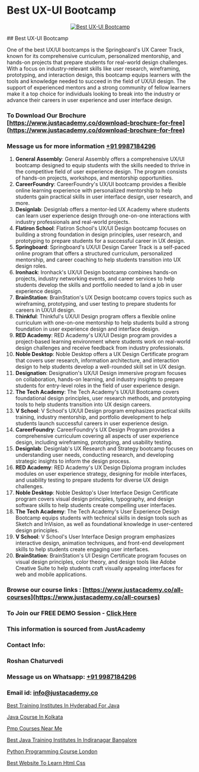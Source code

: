 # Best UX-UI Bootcamp

<p align="center">
  <a href="https://justacademy.co/all-courses">
    <img src="https://i.ibb.co/P5KtSQ2/ui-ux.png" alt="Best UX-UI Bootcamp">
  </a>
</p>
## Best UX-UI Bootcamp

One of the best UX/UI bootcamps is the Springboard's UX Career Track, known for its comprehensive curriculum, personalized mentorship, and hands-on projects that prepare students for real-world design challenges. With a focus on industry-relevant skills like user research, wireframing, prototyping, and interaction design, this bootcamp equips learners with the tools and knowledge needed to succeed in the field of UX/UI design. The support of experienced mentors and a strong community of fellow learners make it a top choice for individuals looking to break into the industry or advance their careers in user experience and user interface design.
### To Download Our Brochure [https://www.justacademy.co/download-brochure-for-free](https://www.justacademy.co/download-brochure-for-free)
### Message us for more information [+91 9987184296](https://api.whatsapp.com/send?phone=919987184296)
1) **General Assembly**: General Assembly offers a comprehensive UX/UI bootcamp designed to equip students with the skills needed to thrive in the competitive field of user experience design. The program consists of hands-on projects, workshops, and mentorship opportunities.
2) **CareerFoundry**: CareerFoundry's UX/UI bootcamp provides a flexible online learning experience with personalized mentorship to help students gain practical skills in user interface design, user research, and more.
3) **Designlab**: Designlab offers a mentor-led UX Academy where students can learn user experience design through one-on-one interactions with industry professionals and real-world projects.
4) **Flatiron School**: Flatiron School's UX/UI Design bootcamp focuses on building a strong foundation in design principles, user research, and prototyping to prepare students for a successful career in UX design.
5) **Springboard**: Springboard's UX/UI Design Career Track is a self-paced online program that offers a structured curriculum, personalized mentorship, and career coaching to help students transition into UX design roles.
6) **Ironhack**: Ironhack's UX/UI Design bootcamp combines hands-on projects, industry networking events, and career services to help students develop the skills and portfolio needed to land a job in user experience design.
7) **BrainStation**: BrainStation's UX Design bootcamp covers topics such as wireframing, prototyping, and user testing to prepare students for careers in UX/UI design.
8) **Thinkful**: Thinkful's UX/UI Design program offers a flexible online curriculum with one-on-one mentorship to help students build a strong foundation in user experience design and interface design.
9) **RED Academy**: RED Academy's UX/UI Design program provides a project-based learning environment where students work on real-world design challenges and receive feedback from industry professionals.
10) **Noble Desktop**: Noble Desktop offers a UX Design Certificate program that covers user research, information architecture, and interaction design to help students develop a well-rounded skill set in UX design.
11) **Designation**: Designation's UX/UI Design immersive program focuses on collaboration, hands-on learning, and industry insights to prepare students for entry-level roles in the field of user experience design.
12) **The Tech Academy**: The Tech Academy's UX/UI Bootcamp covers foundational design principles, user research methods, and prototyping tools to help students transition into UX design careers.
13) **V School**: V School's UX/UI Design program emphasizes practical skills training, industry mentorship, and portfolio development to help students launch successful careers in user experience design.
14) **CareerFoundry**: CareerFoundry's UX Design Program provides a comprehensive curriculum covering all aspects of user experience design, including wireframing, prototyping, and usability testing.
15) **Designlab**: Designlab's UX Research and Strategy bootcamp focuses on understanding user needs, conducting research, and developing strategic insights to inform the design process.
16) **RED Academy**: RED Academy's UX Design Diploma program includes modules on user experience strategy, designing for mobile interfaces, and usability testing to prepare students for diverse UX design challenges.
17) **Noble Desktop**: Noble Desktop's User Interface Design Certificate program covers visual design principles, typography, and design software skills to help students create compelling user interfaces.
18) **The Tech Academy**: The Tech Academy's User Experience Design Bootcamp equips students with technical skills in design tools such as Sketch and InVision, as well as foundational knowledge in user-centered design principles.
19) **V School**: V School's User Interface Design program emphasizes interactive design, animation techniques, and front-end development skills to help students create engaging user interfaces.
20) **BrainStation**: BrainStation's UI Design Certificate program focuses on visual design principles, color theory, and design tools like Adobe Creative Suite to help students craft visually appealing interfaces for web and mobile applications.

### Browse our course links : [https://www.justacademy.co/all-courses](https://www.justacademy.co/all-courses) 
### To Join our FREE DEMO Session - [Click Here](https://www.justacademy.co/register-for-course-demo)


### This information is sourced from JustAcademy
### Contact Info:
### Roshan Chaturvedi
### Message us on Whatsapp: [+91 9987184296](https://api.whatsapp.com/send?phone=919987184296)
### Email id: [info@justacademy.co](mailto:info@justacademy.co)
                
[Best Training Institutes In Hyderabad For Java](https://www.linkedin.com/pulse/best-training-institutes-hyderabad-java-justacademy-san-jose-smgaf?trackingId=fvbWHGEZb7y8T6sRut5nAg%3D%3D&lipi=urn%3Ali%3Apage%3Ad_flagship3_company_admin%3BfImeOsNpR2eB0vaAt1OrTg%3D%3D)

[Java Course In Kolkata](https://www.linkedin.com/pulse/java-course-kolkata-justacademy-thane-mglyc/)

[Pmp Courses Near Me](https://medium.com/@justacademytraining/pmp-courses-near-me-c77c1983ced0)

[Best Java Training Institutes In Indiranagar Bangalore](https://medium.com/@abhidnya.1068/best-java-training-institutes-in-indiranagar-bangalore-80c6d2fee9d4)

[Python Programming Course London](https://justacademyin.github.io/justacademy/python-programming-course-london)

[Best Website To Learn Html Css](https://justacademyin.github.io/justacademy/best-website-to-learn-html-css)

